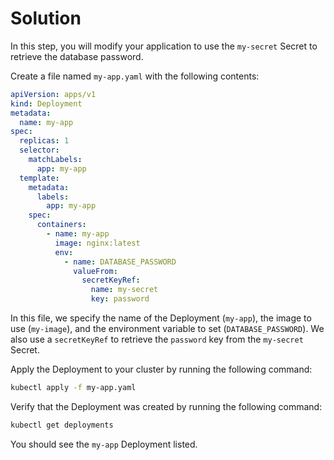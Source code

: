 # Solution

In this step, you will modify your application to use the `my-secret` Secret to retrieve the database password.

Create a file named `my-app.yaml` with the following contents:

```yaml
apiVersion: apps/v1
kind: Deployment
metadata:
  name: my-app
spec:
  replicas: 1
  selector:
    matchLabels:
      app: my-app
  template:
    metadata:
      labels:
        app: my-app
    spec:
      containers:
        - name: my-app
          image: nginx:latest
          env:
            - name: DATABASE_PASSWORD
              valueFrom:
                secretKeyRef:
                  name: my-secret
                  key: password
```

In this file, we specify the name of the Deployment (`my-app`), the image to use (`my-image`), and the environment variable to set (`DATABASE_PASSWORD`). We also use a `secretKeyRef` to retrieve the `password` key from the `my-secret` Secret.

Apply the Deployment to your cluster by running the following command:

```bash
kubectl apply -f my-app.yaml
```

Verify that the Deployment was created by running the following command:

```bash
kubectl get deployments
```

You should see the `my-app` Deployment listed.
